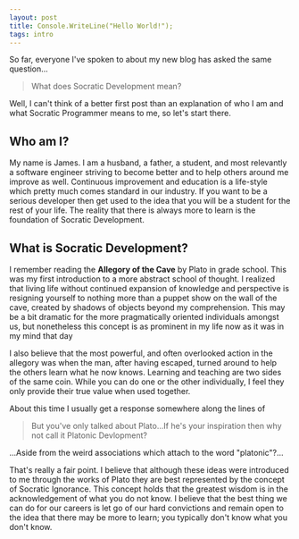 ```yaml
---
layout: post
title: Console.WriteLine("Hello World!");
tags: intro
---
```


So far, everyone I've spoken to about my new blog has asked the same question...

> What does Socratic Development mean?

Well, I can't think of a better first post than an explanation of who I am and what Socratic Programmer means to me, so let's start there.

## Who am I?
My name is James. I am a husband, a father, a student, and most relevantly a software engineer striving to become better and to help others around me improve as well. Continuous improvement and education is a life-style which pretty much comes standard in our industry. If you want to be a serious developer then get used to the idea that you will be a student for the rest of your life. The reality that there is always more to learn is the foundation of Socratic Development.

## What is Socratic Development?
I remember reading the **Allegory of the Cave** by Plato in grade school. This was my first introduction to a more abstract school of thought. I realized that living life without continued expansion of knowledge and perspective is resigning yourself to nothing more than a puppet show on the wall of the cave, created by shadows of objects beyond my comprehension. This may be a bit dramatic for the more pragmatically oriented individuals amongst us, but nonetheless this concept is as prominent in my life now as it was in my mind that day

I also believe that the most powerful, and often overlooked action in the allegory was when the man, after having escaped, turned around to help the others learn what he now knows. Learning and teaching are two sides of the same coin. While you can do one or the other individually, I feel they only provide their true value when used together.

About this time I usually get a response somewhere along the lines of

> But you've only talked about Plato...If he's your inspiration then why not call it Platonic Devlopment?

...Aside from the weird associations which attach to the word "platonic"?...

That's really a fair point. I believe that although these ideas were introduced to me through the works of Plato they are best represented by the concept of Socratic Ignorance. This concept holds that the greatest wisdom is in the acknowledgement of what you do not know. I believe that the best thing we can do for our careers is let go of our hard convictions and remain open to the idea that there may be more to learn; you typically don't know what you don't know.
